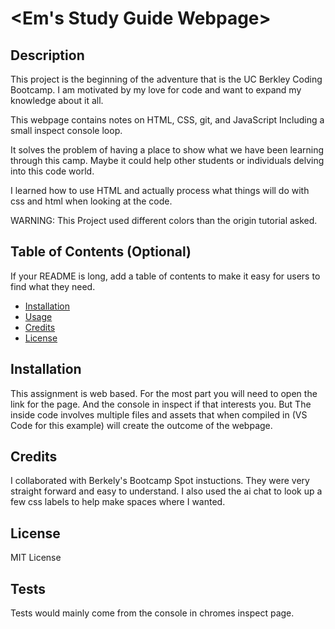# <Em's Study Guide Webpage>

## Description

This project is the beginning of the adventure that is the UC Berkley Coding Bootcamp.
I am motivated by my love for code and want to expand my knowledge about it all.

This webpage contains notes on HTML, CSS, git, and JavaScript
Including a small inspect console loop.

It solves the problem of having a place to show what we have been learning through this camp.
Maybe it could help other students or individuals delving into this code world.

I learned how to use HTML and actually process what things will do with css and html when looking at the code.

WARNING: This Project used different colors than the origin tutorial asked.

## Table of Contents (Optional)

If your README is long, add a table of contents to make it easy for users to find what they need.

- [Installation](#installation)
- [Usage](#usage)
- [Credits](#credits)
- [License](#license)

## Installation

This assignment is web based. For the most part you will need to open the link for the page. And the console in inspect if that interests you. But The inside code involves multiple files and assets that when compiled in (VS Code for this example) will create the outcome of the webpage.


## Credits

I collaborated with Berkely's Bootcamp Spot instuctions. They were very straight forward and easy to understand.
I also used the ai chat to look up a few css labels to help make spaces where I wanted.

## License

MIT License

## Tests

Tests would mainly come from the console in chromes inspect page. 